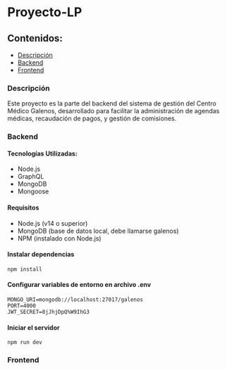 # Proyecto-LP
## Contenidos:
- [Descripción](#descripción)
- [Backend](#backend)
- [Frontend](#frontend)

### Descripción
Este proyecto es la parte del backend del sistema de gestión del Centro Médico Galenos, desarrollado para facilitar la administración de agendas médicas, recaudación de pagos, y gestión de comisiones.
### Backend
#### Tecnologías Utilizadas:
  - Node.js 
  - GraphQL 
  - MongoDB 
  - Mongoose

#### Requisitos

  - Node.js (v14 o superior)
  - MongoDB (base de datos local, debe llamarse galenos)
  - NPM (instalado con Node.js)

#### Instalar dependencias
`npm install`

#### Configurar variables de entorno en archivo .env
```
MONGO_URI=mongodb://localhost:27017/galenos
PORT=4000
JWT_SECRET=8jJhjDpQ%W9IhG3
```
#### Iniciar el servidor
`npm run dev`
### Frontend